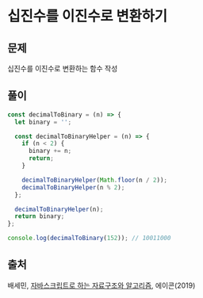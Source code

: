 # 십진수를 이진수로 변환하기

## 문제

십진수를 이진수로 변환하는 함수 작성

## 풀이

```javascript
const decimalToBinary = (n) => {
  let binary = '';

  const decimalToBinaryHelper = (n) => {
    if (n < 2) {
      binary += n;
      return;
    }

    decimalToBinaryHelper(Math.floor(n / 2));
    decimalToBinaryHelper(n % 2);
  };

  decimalToBinaryHelper(n);
  return binary;
};

console.log(decimalToBinary(152)); // 10011000
```

## 출처

배세민, [자바스크립트로 하는 자료구조와 알고리즘](http://seoji.nl.go.kr/landingPage?isbn=9791161753447), 에이콘(2019)
